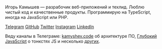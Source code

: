 Игорь Камышев — разрабочик веб-приложений и техлид. Люблю чистый код и качественные продукты. Программирую на TypeScript, иногда на JavaScript или PHP.

[Telegram](https://t.me/igorkamyshev) [GitHub](https://github.com/igorkamyshev) [Twitter](https://twitter.com/kamyshev_code) [Instagram](https://www.instagram.com/kamyshev_trip/) [LinkedIn](https://www.linkedin.com/in/igor-kamyshev-979745110/)

Веду каналы в Телеграме: [kamyshev.code](https://t.me/code_for) об архитектуре ПО, [Глубокий JavaScript](https://t.me/deep_js) о тонкстях JS и несколько [других](https://holistic-smm.ru).